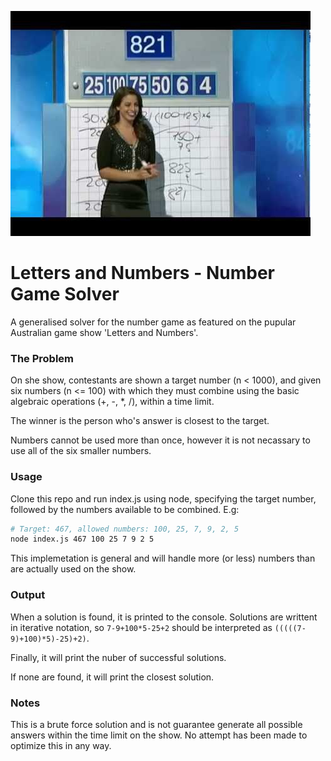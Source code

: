 ![Letters and Numbers](./screenshot.jpg)

# Letters and Numbers - Number Game Solver

A generalised solver for the number game as featured on the pupular Australian game show 'Letters and Numbers'.

### The Problem

On she show, contestants are shown a target number (n < 1000), and given six numbers (n <= 100) with which they must combine using the basic algebraic operations (+, -, *, /), within a time limit.

The winner is the person who's answer is closest to the target.

Numbers cannot be used more than once, however it is not necassary to use all of the six smaller numbers.

### Usage

Clone this repo and run index.js using node, specifying the target number, followed by the numbers available to be combined. E.g:

```bash
# Target: 467, allowed numbers: 100, 25, 7, 9, 2, 5
node index.js 467 100 25 7 9 2 5
```

This implemetation is general and will handle more (or less) numbers than are actually used on the show.

### Output

When a solution is found, it is printed to the console. Solutions are writtent in iterative notation, so `7-9+100*5-25+2` should be interpreted as `(((((7-9)+100)*5)-25)+2)`.

Finally, it will print the nuber of successful solutions.

If none are found, it will print the closest solution.

### Notes

This is a brute force solution and is not guarantee generate all possible answers within the time limit on the show. No attempt has been made to optimize this in any way.